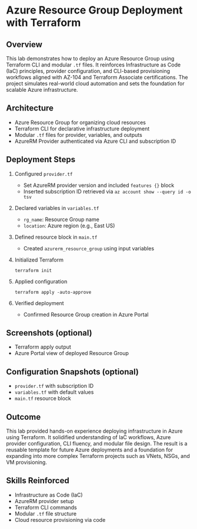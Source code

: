 # Azure Resource Group Deployment with Terraform

## Overview

This lab demonstrates how to deploy an Azure Resource Group using Terraform CLI and modular `.tf` files. It reinforces Infrastructure as Code (IaC) principles, provider configuration, and CLI-based provisioning workflows aligned with AZ-104 and Terraform Associate certifications. The project simulates real-world cloud automation and sets the foundation for scalable Azure infrastructure.

## Architecture

- Azure Resource Group for organizing cloud resources  
- Terraform CLI for declarative infrastructure deployment  
- Modular `.tf` files for provider, variables, and outputs  
- AzureRM Provider authenticated via Azure CLI and subscription ID  

## Deployment Steps

1. Configured `provider.tf`  
   - Set AzureRM provider version and included `features {}` block  
   - Inserted subscription ID retrieved via `az account show --query id -o tsv`

2. Declared variables in `variables.tf`  
   - `rg_name`: Resource Group name  
   - `location`: Azure region (e.g., East US)

3. Defined resource block in `main.tf`  
   - Created `azurerm_resource_group` using input variables

4. Initialized Terraform  
   ```
   terraform init
   ```

5. Applied configuration  
   ```
   terraform apply -auto-approve
   ```

6. Verified deployment  
   - Confirmed Resource Group creation in Azure Portal

## Screenshots (optional)

- Terraform apply output  
- Azure Portal view of deployed Resource Group  

## Configuration Snapshots (optional)

- `provider.tf` with subscription ID  
- `variables.tf` with default values  
- `main.tf` resource block  

## Outcome

This lab provided hands-on experience deploying infrastructure in Azure using Terraform. It solidified understanding of IaC workflows, Azure provider configuration, CLI fluency, and modular file design. The result is a reusable template for future Azure deployments and a foundation for expanding into more complex Terraform projects such as VNets, NSGs, and VM provisioning.

## Skills Reinforced

- Infrastructure as Code (IaC)  
- AzureRM provider setup  
- Terraform CLI commands  
- Modular `.tf` file structure  
- Cloud resource provisioning via code
